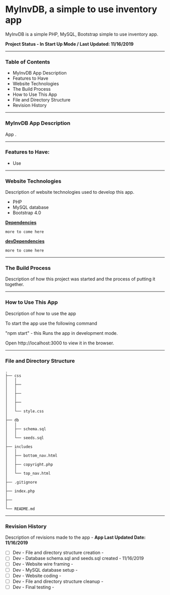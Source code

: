 # MyInvDB, a simple to use inventory app

MyInvDB is a simple PHP, MySQL, Bootstrap simple to use inventory app.





__Project Status - In Start Up Mode  /  Last Updated: 11/16/2019__

------

### Table of Contents

- MyInvDB App Description
- Features to Have 
- Website Technologies 
- The Build Process
- How to Use This App
- File and Directory Structure
- Revision History

------

### MyInvDB App Description

App .

------

### Features to Have:

- Use 

------

### Website Technologies

Description of website technologies used to develop this app.

- PHP
- MySQL database
- Bootstrap 4.0


__<u>Dependencies</u>__

```
more to come here
```

__<u>devDependencies</u>__

```
more to come here
```



------

### The Build Process

Description of how this project was started and the process of putting it together.







------

### How to Use This App

Description of how to use the app

To start the app use the following command

  "npm start"   - this Runs the app in development mode.

  Open http://localhost:3000 to view it in the browser.

------

### File and Directory Structure

```
.
├── css
│   │
│   ├── 
│   │
│   ├── 
│   │
│   ├── 
│   │
│   └── style.css
│ 
├── db
│   │
│   ├── schema.sql
│   │
│   └── seeds.sql
│ 
├── includes
│   │
│   ├── bottom_nav.html
│   │
│   ├── copyright.php
│   │
│   └── top_nav.html
│ 
├── .gitignore
│
├── index.php
│
├── 
│
└── README.md            
```

------

### Revision History 

Description of revisions made to the app - __App Last Updated Date:  11/16/2019__

- [ ] Dev - File and directory structure creation  - 
- [ ] Dev - Database schema.sql and seeds.sql created  - 11/16/2019
- [ ] Dev - Website wire framing - 
- [ ] Dev - MySQL database setup -
- [ ] Dev - Website coding - 
- [ ] Dev - File and directory structure cleanup - 
- [ ] Dev - Final testing - 

